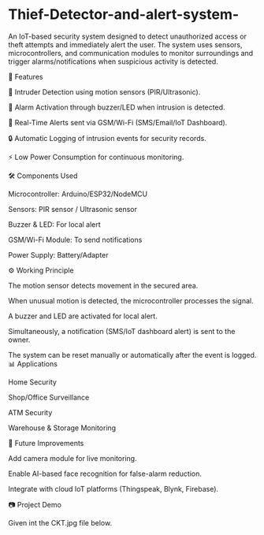 # Thief-Detector-and-alert-system-

An IoT-based security system designed to detect unauthorized access or theft attempts and immediately alert the user. The system uses sensors, microcontrollers, and communication modules to monitor surroundings and trigger alarms/notifications when suspicious activity is detected.

🚀 Features

📡 Intruder Detection using motion sensors (PIR/Ultrasonic).

🔔 Alarm Activation through buzzer/LED when intrusion is detected.

📱 Real-Time Alerts sent via GSM/Wi-Fi (SMS/Email/IoT Dashboard).

🔒 Automatic Logging of intrusion events for security records.

⚡ Low Power Consumption for continuous monitoring.

🛠️ Components Used

Microcontroller: Arduino/ESP32/NodeMCU

Sensors: PIR sensor / Ultrasonic sensor

Buzzer & LED: For local alert

GSM/Wi-Fi Module: To send notifications

Power Supply: Battery/Adapter

⚙️ Working Principle

The motion sensor detects movement in the secured area.

When unusual motion is detected, the microcontroller processes the signal.

A buzzer and LED are activated for local alert.

Simultaneously, a notification (SMS/IoT dashboard alert) is sent to the owner.

The system can be reset manually or automatically after the event is logged.
📊 Applications

Home Security

Shop/Office Surveillance

ATM Security

Warehouse & Storage Monitoring

🔮 Future Improvements

Add camera module for live monitoring.

Enable AI-based face recognition for false-alarm reduction.

Integrate with cloud IoT platforms (Thingspeak, Blynk, Firebase).

📷 Project Demo

Given int the CKT.jpg file below.



